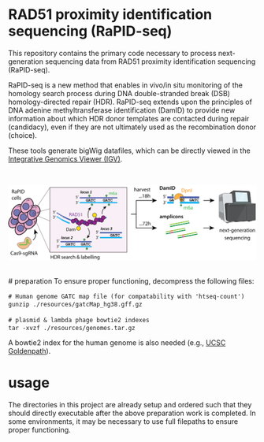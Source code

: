 # RAD51 proximity identification sequencing (RaPID-seq)
This repository contains the primary code necessary to process next-generation sequencing data from RAD51 proximity identification sequencing (RaPID-seq). 

RaPID-seq is a new method that enables in vivo/in situ monitoring of the homology search process during DNA double-stranded break (DSB) homology-directed repair (HDR). RaPID-seq extends upon the principles of DNA adenine methyltransferase identification (DamID) to provide new information about which HDR donor templates are contacted during repair (candidacy), even if they are not ultimately used as the recombination donor (choice).

These tools generate bigWig datafiles, which can be directly viewed in the [Integrative Genomics Viewer (IGV)](https://igv.org/doc/desktop/).

<br />

![](https://github.com/yehcd/rapid-tools/blob/initial/misc/figures/rapid_workflow.png)

<br />
# preparation
To ensure proper functioning, decompress the following files:

```
# Human genome GATC map file (for compatability with 'htseq-count')
gunzip ./resources/gatcMap_hg38.gff.gz

# plasmid & lambda phage bowtie2 indexes
tar -xvzf ./resources/genomes.tar.gz
```

A bowtie2 index for the human genome is also needed (e.g., [UCSC Goldenpath](https://hgdownload.soe.ucsc.edu/goldenpath/hg38/bigZips/latest/)).

# usage
The directories in this project are already setup and ordered such that they should directly executable after the above preparation work is completed. In some environments, it may be necessary to use full filepaths to ensure proper functioning. 

